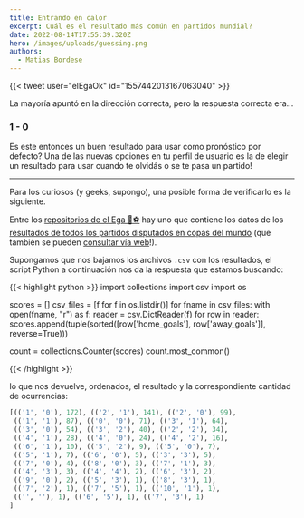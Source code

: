 ```yaml
---
title: Entrando en calor
excerpt: Cuál es el resultado más común en partidos mundial?
date: 2022-08-14T17:55:39.320Z
hero: /images/uploads/guessing.png
authors:
  - Matias Bordese
---
```

{{< tweet user="elEgaOk" id="1557442013167063040" >}}

La mayoría apuntó en la dirección correcta, pero la respuesta correcta era...

### 1 - 0

Es este entonces un buen resultado para usar como pronóstico por defecto? Una de las nuevas opciones en tu perfil de usuario es la de elegir un resultado para usar cuando te olvidás o se te pasa un partido!

---

Para los curiosos (y geeks, supongo), una posible forma de verificarlo es la siguiente.

Entre los [repositorios de el Ega 🌵⚽](https://github.com/el-ega/) hay uno que contiene los datos de los [resultados de todos los partidos disputados en copas del mundo](https://github.com/el-ega/worldcup/tree/master/docs/matches) (que también se pueden [consultar vía web](https://el-ega.github.io/worldcup/)!).

Supongamos que nos bajamos los archivos `.csv` con los resultados, el script Python a continuación nos da la respuesta que estamos buscando:

{{< highlight python >}}
import collections
import csv
import os

scores = []
csv_files = [f for f in os.listdir()]
for fname in csv_files:
    with open(fname, "r") as f:
        reader = csv.DictReader(f)
        for row in reader:
            scores.append(tuple(sorted([row['home_goals'], row['away_goals']], reverse=True)))

count = collections.Counter(scores)
count.most_common()

{{< /highlight >}}

lo que nos devuelve, ordenados, el resultado y la correspondiente cantidad de ocurrencias:

```python
[(('1', '0'), 172), (('2', '1'), 141), (('2', '0'), 99),
 (('1', '1'), 87), (('0', '0'), 71), (('3', '1'), 64),
 (('3', '0'), 54), (('3', '2'), 40), (('2', '2'), 34),
 (('4', '1'), 28), (('4', '0'), 24), (('4', '2'), 16),
 (('6', '1'), 10), (('5', '2'), 9), (('5', '0'), 7),
 (('5', '1'), 7), (('6', '0'), 5), (('3', '3'), 5),
 (('7', '0'), 4), (('8', '0'), 3), (('7', '1'), 3),
 (('4', '3'), 3), (('4', '4'), 2), (('6', '3'), 2),
 (('9', '0'), 2), (('5', '3'), 1), (('8', '3'), 1),
 (('7', '2'), 1), (('7', '5'), 1), (('10', '1'), 1),
 (('', ''), 1), (('6', '5'), 1), (('7', '3'), 1)
]
```